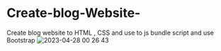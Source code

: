# Create-blog-Website-
Create  blog website to HTML , CSS and  use to js bundle  script  and use  Bootstrap 
![2023-04-28 00 26 43](https://user-images.githubusercontent.com/111577682/234964506-990b7e22-344a-452b-acfc-6fe1463e6861.png)
